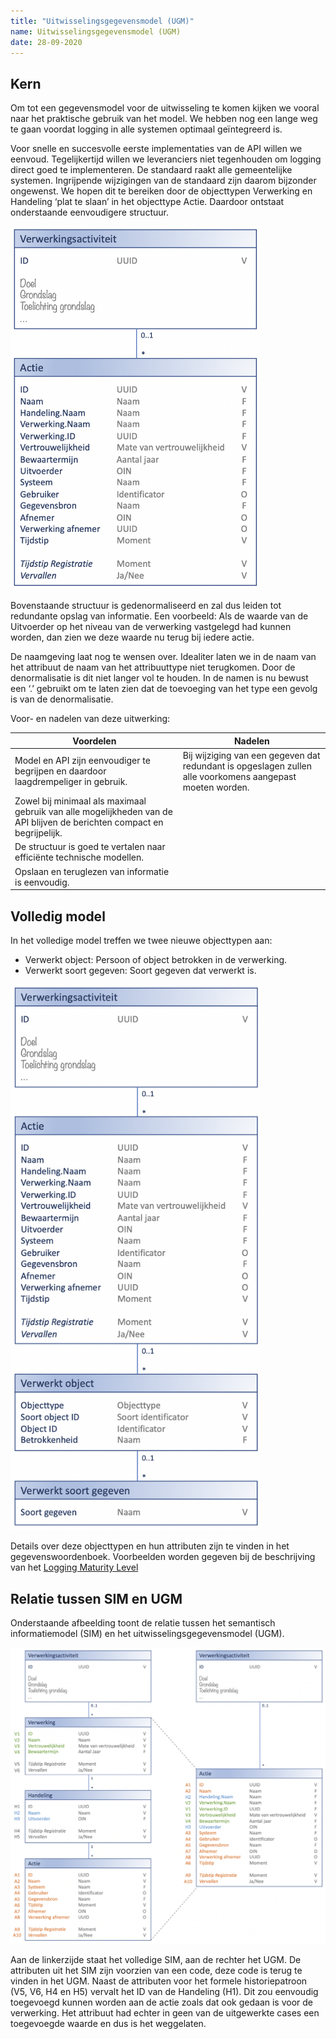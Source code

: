 ```yaml
---
title: "Uitwisselingsgegevensmodel (UGM)"
name: Uitwisselingsgegevensmodel (UGM)
date: 28-09-2020
---
```

## Kern

Om tot een gegevensmodel voor de uitwisseling te komen kijken we vooral naar het praktische gebruik van het model. We hebben nog een lange weg te gaan voordat logging in alle systemen optimaal geïntegreerd is.

Voor snelle en succesvolle eerste implementaties van de API willen we eenvoud. Tegelijkertijd willen we leveranciers niet tegenhouden om logging direct goed te implementeren. De standaard raakt alle gemeentelijke systemen. Ingrijpende wijzigingen van de standaard zijn daarom bijzonder ongewenst.
We hopen dit te bereiken door de objecttypen Verwerking en Handeling ‘plat te slaan’ in het objecttype Actie. Daardoor ontstaat onderstaande eenvoudigere structuur.

<img src="./_assets/actie_modellering.png" alt="SIM" width="400"/>

Bovenstaande structuur is gedenormaliseerd en zal dus leiden tot redundante opslag van informatie. Een voorbeeld: Als de waarde van de Uitvoerder op het niveau van de verwerking vastgelegd had kunnen worden, dan zien we deze waarde nu terug bij iedere actie.

De naamgeving laat nog te wensen over. Idealiter laten we in de naam van het attribuut de naam van het attribuuttype niet terugkomen. Door de denormalisatie is dit niet langer vol te houden. In de namen is nu bewust een ‘.’ gebruikt om te laten zien dat de toevoeging van het type een gevolg is van de denormalisatie.

Voor- en nadelen van deze uitwerking:

|Voordelen|Nadelen|
|--|--|
|Model en API zijn eenvoudiger te begrijpen en daardoor laagdrempeliger in gebruik.|Bij wijziging van een gegeven dat redundant is opgeslagen zullen alle voorkomens aangepast moeten worden.|
|Zowel bij minimaal als maximaal gebruik van alle mogelijkheden van de API blijven de berichten compact en begrijpelijk.||
|De structuur is goed te vertalen naar efficiënte technische modellen.||
|Opslaan en teruglezen van informatie is eenvoudig.||

## Volledig model
In het volledige model treffen we twee nieuwe objecttypen aan:
-	Verwerkt object: Persoon of object betrokken in de verwerking.
-	Verwerkt soort gegeven: Soort gegeven dat verwerkt is.

<img src="./_assets/volledig_model.png" alt="SIM" width="400"/>
  
Details over deze objecttypen en hun attributen zijn te vinden in het gegevenswoordenboek. Voorbeelden worden gegeven bij de beschrijving van het [Logging Maturity Level](../../logging_maturity_level.md)

## Relatie tussen SIM en UGM
Onderstaande afbeelding toont de relatie tussen het semantisch informatiemodel (SIM) en het uitwisselingsgegevensmodel (UGM).

<img src="./_assets/sim_ugm.png" alt="SIM" width="600"/>

Aan de linkerzijde staat het volledige SIM, aan de rechter het UGM. De attributen uit het SIM zijn voorzien van een code, deze code is terug te vinden in het UGM. Naast de attributen voor het formele historiepatroon (V5, V6, H4 en H5) vervalt het ID van de Handeling (H1). Dit zou eenvoudig toegevoegd kunnen worden aan de actie zoals dat ook gedaan is voor de verwerking. Het attribuut had echter in geen van de uitgewerkte cases een toegevoegde waarde en dus is het weggelaten.



